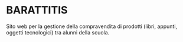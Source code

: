 # BARATTITIS
Sito web per la gestione della compravendita di prodotti (libri, appunti, oggetti tecnologici) tra alunni della scuola.

